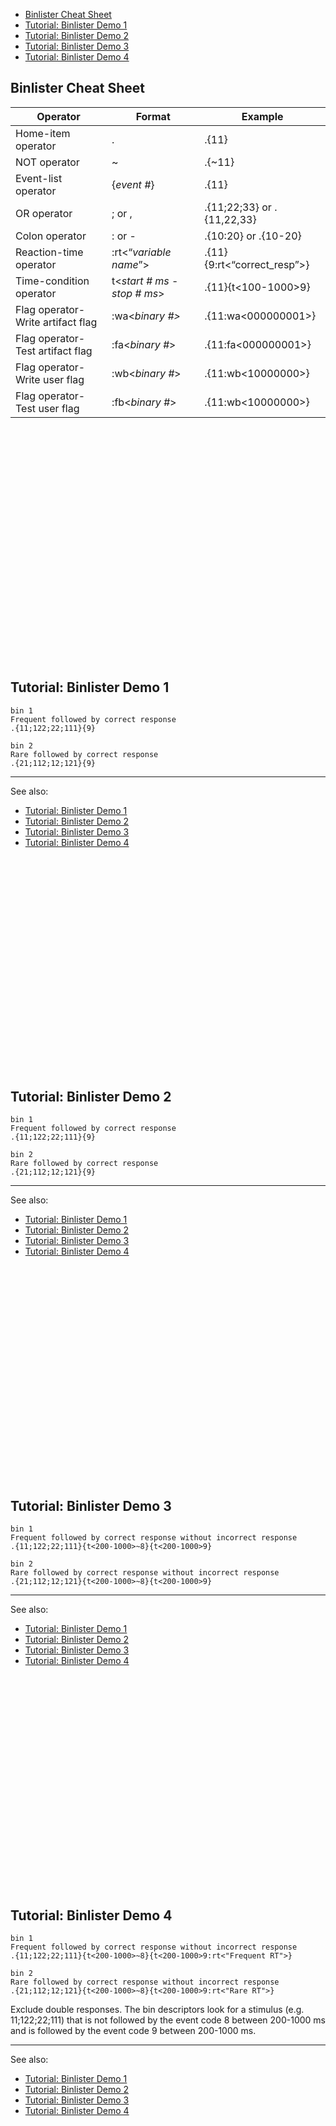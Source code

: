 - [Binlister Cheat Sheet](#binlister-cheat-sheet)
- [Tutorial: Binlister Demo 1](#tutorial-binlister-demo-1)
- [Tutorial: Binlister Demo 2](#tutorial-binlister-demo-2)
- [Tutorial: Binlister Demo 3](#tutorial-binlister-demo-3)
- [Tutorial: Binlister Demo 4](#tutorial-binlister-demo-4)

## Binlister Cheat Sheet

Operator |	Format | Example
----- | ----- | -----
 Home-item operator	| .|	.{11}
 NOT operator|	  ~|	 .{~11}
 Event-list operator|	 {_event #_}|	 .{11}
 OR operator|	 ; or ,|	 .{11;22;33} or .{11,22,33}
Colon operator|	: or -|	.{10:20} or .{10-20}
 Reaction-time operator|	 :rt<“_variable name_”>|	 .{11}{9:rt<“correct_resp”>}
 Time-condition operator|	 t<_start # ms_ - _stop # ms_>|	 .{11}{t<100-1000>9}
 Flag operator-Write artifact flag| :wa<_binary #>_|	 .{11:wa<000000001>}
 Flag operator-Test artifact flag| 	 :fa<_binary #_>|	.{11:fa<000000001>}
 Flag operator-Write user flag|	 :wb<_binary #_>|	 .{11:wb<10000000>}
 Flag operator-Test user flag|	 :fb<_binary #_>|	.{11:wb<10000000>}
<br><br><br><br><br><br><br><br><br><br><br><br><br><br><br><br><br><br><br><br><br><br>


## Tutorial: Binlister Demo 1
```
bin 1
Frequent followed by correct response
.{11;122;22;111}{9}

bin 2
Rare followed by correct response
.{21;112;12;121}{9}
```

----
See also:
- [Tutorial: Binlister Demo 1](https://github.com/lucklab/erplab/wiki/_new#tutorial-binlister-demo-1)
- [Tutorial: Binlister Demo 2](https://github.com/lucklab/erplab/wiki/_new#tutorial-binlister-demo-2)
- [Tutorial: Binlister Demo 3](https://github.com/lucklab/erplab/wiki/_new#tutorial-binlister-demo-3)
- [Tutorial: Binlister Demo 4](https://github.com/lucklab/erplab/wiki/_new#tutorial-binlister-demo-4)
<br><br><br><br><br><br><br><br><br><br><br><br><br><br><br><br><br><br><br><br><br><br>

## Tutorial: Binlister Demo 2
```
bin 1
Frequent followed by correct response
.{11;122;22;111}{9}

bin 2
Rare followed by correct response
.{21;112;12;121}{9}
```

----
See also:
- [Tutorial: Binlister Demo 1](https://github.com/lucklab/erplab/wiki/_new#tutorial-binlister-demo-1)
- [Tutorial: Binlister Demo 2](https://github.com/lucklab/erplab/wiki/_new#tutorial-binlister-demo-2)
- [Tutorial: Binlister Demo 3](https://github.com/lucklab/erplab/wiki/_new#tutorial-binlister-demo-3)
- [Tutorial: Binlister Demo 4](https://github.com/lucklab/erplab/wiki/_new#tutorial-binlister-demo-4)
<br><br><br><br><br><br><br><br><br><br><br><br><br><br><br><br><br><br><br><br><br><br>

## Tutorial: Binlister Demo 3
```
bin 1
Frequent followed by correct response without incorrect response
.{11;122;22;111}{t<200-1000>~8}{t<200-1000>9}

bin 2
Rare followed by correct response without incorrect response
.{21;112;12;121}{t<200-1000>~8}{t<200-1000>9}
```

----
See also:
- [Tutorial: Binlister Demo 1](https://github.com/lucklab/erplab/wiki/_new#tutorial-binlister-demo-1)
- [Tutorial: Binlister Demo 2](https://github.com/lucklab/erplab/wiki/_new#tutorial-binlister-demo-2)
- [Tutorial: Binlister Demo 3](https://github.com/lucklab/erplab/wiki/_new#tutorial-binlister-demo-3)
- [Tutorial: Binlister Demo 4](https://github.com/lucklab/erplab/wiki/_new#tutorial-binlister-demo-4)
<br><br><br><br><br><br><br><br><br><br><br><br><br><br><br><br><br><br><br><br><br><br>

## Tutorial: Binlister Demo 4
```
bin 1
Frequent followed by correct response without incorrect response
.{11;122;22;111}{t<200-1000>~8}{t<200-1000>9:rt<"Frequent RT">}

bin 2
Rare followed by correct response without incorrect response
.{21;112;12;121}{t<200-1000>~8}{t<200-1000>9:rt<"Rare RT">}
```

Exclude double responses. The bin descriptors look for a stimulus (e.g. 11;122;22;111) that is not followed by the event code 8 between 200-1000 ms and is followed by the event code 9 between 200-1000 ms.

----
See also:
- [Tutorial: Binlister Demo 1](https://github.com/lucklab/erplab/wiki/_new#tutorial-binlister-demo-1)
- [Tutorial: Binlister Demo 2](https://github.com/lucklab/erplab/wiki/_new#tutorial-binlister-demo-2)
- [Tutorial: Binlister Demo 3](https://github.com/lucklab/erplab/wiki/_new#tutorial-binlister-demo-3)
- [Tutorial: Binlister Demo 4](https://github.com/lucklab/erplab/wiki/_new#tutorial-binlister-demo-4)
<br><br><br><br><br><br><br><br><br><br><br><br><br><br><br><br><br><br><br><br><br><br>